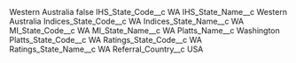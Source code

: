 <?xml version="1.0" encoding="UTF-8"?>
<CustomMetadata xmlns="http://soap.sforce.com/2006/04/metadata" xmlns:xsi="http://www.w3.org/2001/XMLSchema-instance" xmlns:xsd="http://www.w3.org/2001/XMLSchema">
    <label>Western Australia</label>
    <protected>false</protected>
    <values>
        <field>IHS_State_Code__c</field>
        <value xsi:type="xsd:string">WA</value>
    </values>
    <values>
        <field>IHS_State_Name__c</field>
        <value xsi:type="xsd:string">Western Australia</value>
    </values>
    <values>
        <field>Indices_State_Code__c</field>
        <value xsi:type="xsd:string">WA</value>
    </values>
    <values>
        <field>Indices_State_Name__c</field>
        <value xsi:type="xsd:string">WA</value>
    </values>
    <values>
        <field>MI_State_Code__c</field>
        <value xsi:type="xsd:string">WA</value>
    </values>
    <values>
        <field>MI_State_Name__c</field>
        <value xsi:type="xsd:string">WA</value>
    </values>
    <values>
        <field>Platts_Name__c</field>
        <value xsi:type="xsd:string">Washington</value>
    </values>
    <values>
        <field>Platts_State_Code__c</field>
        <value xsi:type="xsd:string">WA</value>
    </values>
    <values>
        <field>Ratings_State_Code__c</field>
        <value xsi:type="xsd:string">WA</value>
    </values>
    <values>
        <field>Ratings_State_Name__c</field>
        <value xsi:type="xsd:string">WA</value>
    </values>
    <values>
        <field>Referral_Country__c</field>
        <value xsi:type="xsd:string">USA</value>
    </values>
</CustomMetadata>
